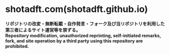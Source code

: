 # shotadft.com(shotadft.github.io)
**リポジトリの改変・無断転載・自作発言・フォーク及び当リポジトリを利用した第三者によるサイト運営等を禁ずる。** <br>
**Repository modification, unauthorized reprinting, self-initiated remarks, fork, and site operation by a third party using this repository are prohibited.**